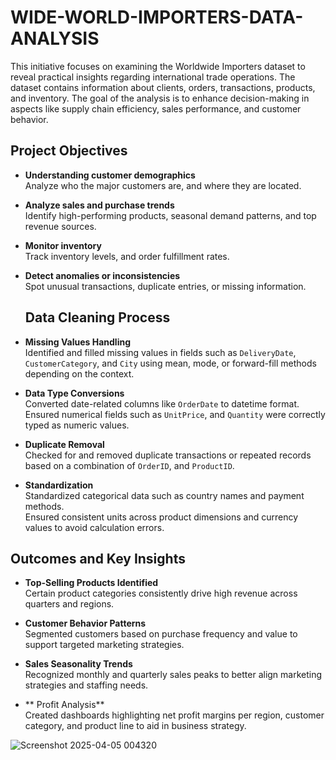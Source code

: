 # WIDE-WORLD-IMPORTERS-DATA-ANALYSIS
This initiative focuses on examining the Worldwide Importers dataset to reveal practical insights regarding international trade operations. The dataset contains information about clients, orders, transactions, products, and inventory. The goal of the analysis is to enhance decision-making in aspects like supply chain efficiency, sales performance, and customer behavior.

## Project Objectives

- **Understanding customer demographics**  
  Analyze who the major customers are, and where they are located.

- **Analyze sales and purchase trends**  
  Identify high-performing products, seasonal demand patterns, and top revenue sources.

- **Monitor inventory**  
  Track inventory levels, and order fulfillment rates.

- **Detect anomalies or inconsistencies**  
  Spot unusual transactions, duplicate entries, or missing information.

  ## Data Cleaning Process

- **Missing Values Handling**  
  Identified and filled missing values in fields such as `DeliveryDate`, `CustomerCategory`, and `City` using mean, mode, or forward-fill methods depending on the context.

- **Data Type Conversions**  
  Converted date-related columns like `OrderDate` to datetime format.  
  Ensured numerical fields such as `UnitPrice`, and `Quantity` were correctly typed as numeric values.

- **Duplicate Removal**  
  Checked for and removed duplicate transactions or repeated records based on a combination of `OrderID`, and `ProductID`.

- **Standardization**  
  Standardized categorical data such as country names and payment methods.  
  Ensured consistent units across product dimensions and currency values to avoid calculation errors.

## Outcomes and Key Insights

- **Top-Selling Products Identified**  
  Certain product categories consistently drive high revenue across quarters and regions.

- **Customer Behavior Patterns**  
  Segmented customers based on purchase frequency and value to support targeted marketing strategies.
  
- **Sales Seasonality Trends**  
  Recognized monthly and quarterly sales peaks to better align marketing strategies and staffing needs.

- ** Profit Analysis**  
  Created dashboards highlighting net profit margins per region, customer category, and product line to aid in business strategy.

  
![Screenshot 2025-04-05 004320](https://github.com/user-attachments/assets/68c41dd5-bc33-4667-8925-1afbf485e847)


